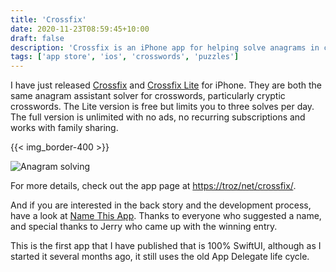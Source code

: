 ```yaml
---
title: 'Crossfix'
date: 2020-11-23T08:59:45+10:00
draft: false
description: 'Crossfix is an iPhone app for helping solve anagrams in crosswords, particularly cryptic crosswords.'
tags: ['app store', 'ios', 'crosswords', 'puzzles']
---
```


I have just released [Crossfix][1] and [Crossfix Lite][2] for iPhone. They are both the same anagram assistant solver for crosswords, particularly cryptic crosswords. The Lite version is free but limits you to three solves per day. The full version is unlimited with no ads, no recurring subscriptions and works with family sharing.

<!--more-->

{{< img_border-400 >}}

![Anagram solving][i1]

For more details, check out the app page at [https://troz/net/crossfix/][3].

And if you are interested in the back story and the development process, have a look at [Name This App][4]. Thanks to everyone who suggested a name, and special thanks to Jerry who came up with the winning entry.

This is the first app that I have published that is 100% SwiftUI, although as I started it several months ago, it still uses the old App Delegate life cycle.

[i1]: /images/2020/Crossfix-anagram.webp
[1]: https://itunes.apple.com/app/crossfix/id1526235954
[2]: https://itunes.apple.com/app/crossfix-lite/id1526236100
[3]: /crossfix/
[4]: /post/2020/name_this_app/
